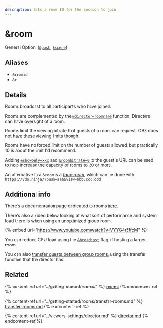 ```yaml
---
description: Sets a room ID for the session to join
---
```


# \&room

General Option! ([`&push`](../source-settings/push.md), [`&scene`](../advanced-settings/view-parameters/scene.md))

## Aliases

* `&roomid`
* `&r`

## Details

Rooms broadcast to all participants who have joined.

Rooms are complemented by the [`&director=roomname`](../viewers-settings/director.md) function. Directors can have oversight of a room.

Rooms limit the viewing bitrate that guests of a room can request. OBS does not have these viewing limits though.

Rooms have no forced limit on the number of guests allowed, but practically 10 is about the limit I'd recommend.

Adding [`&showonly=xxx`](../advanced-settings/video-parameters/novideo-1.md) and [`&roombitrate=0`](../source-settings/roombitrate.md) to the guest's URL can be used to help increase the capacity of rooms to 30 or more.

An alternative to a `&room` is a [_faux-room_](../getting-started/3-person-chat.md), which can be done with:\
`https://vdo.ninja/?push=aaa&view=bbb,ccc,ddd`

## Additional info

There's a documentation page dedicated to rooms [here](../getting-started/rooms/).

There's also a video below looking at what sort of performance and system load there is when using an unoptimized group room.

{% embed url="https://www.youtube.com/watch?v=VYYG4rZffcM" %}

You can reduce CPU load using the [`&broadcast`](../advanced-settings/view-parameters/broadcast.md) flag, if hosting a larger room.

You can also [transfer guests between group rooms](../getting-started/rooms/transfer-rooms.md), using the transfer function that the director has.

## Related

{% content-ref url="../getting-started/rooms/" %}
[rooms](../getting-started/rooms/)
{% endcontent-ref %}

{% content-ref url="../getting-started/rooms/transfer-rooms.md" %}
[transfer-rooms.md](../getting-started/rooms/transfer-rooms.md)
{% endcontent-ref %}

{% content-ref url="../viewers-settings/director.md" %}
[director.md](../viewers-settings/director.md)
{% endcontent-ref %}
